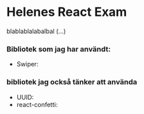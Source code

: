 # Helenes React Exam

blablablalabalbal (...)

### Bibliotek som jag har användt:

- Swiper:

### bibliotek jag också tänker att använda

- UUID:
- react-confetti:
